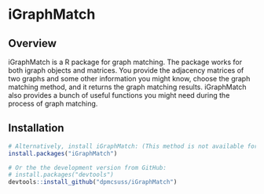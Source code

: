 # iGraphMatch

Overview
--------
iGraphMatch is a R package for graph matching. The package works for both igraph objects and matrices. You provide the adjacency matrices of two graphs and some other information you might know, choose the graph matching method, and it returns the graph matching results. iGraphMatch also provides a bunch of useful functions you might need during the process of graph matching.

Installation
------------

``` r
# Alternatively, install iGraphMatch: (This method is not available for now, please use the second method.)
install.packages("iGraphMatch")

# Or the the development version from GitHub:
# install.packages("devtools")
devtools::install_github("dpmcsuss/iGraphMatch")
```

